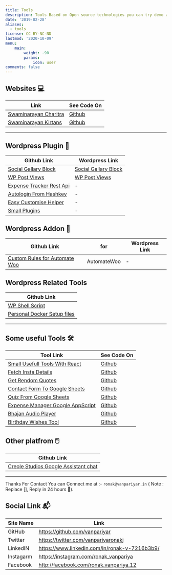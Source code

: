```yaml
---
title: Tools
description: Tools Based on Open source technologies you can try demo as well.
date: '2019-02-28'
aliases:
  - tools
license: CC BY-NC-ND
lastmod: '2020-10-09'
menu:
    main: 
        weight: -90
        params:
            icon: user
comments: false
---
```


## Websites :computer:	
| Link | See Code On |
|------|------|
| [Swaminarayan Charitra](https://vanpariyar.github.io/swaminarayan-charitra/) | [Github](https://github.com/vanpariyar/swaminarayan-charitra/) |
| [Swaminarayan Kirtans](https://vanpariyar.github.io/swaminarayan-kirtan/) | [Github](https://github.com/vanpariyar/swaminarayan-kirtan/) |

----

## Wordpress Plugin :electric_plug:
| Github Link | Wordpress Link |
|-----|-----|
|[Social Gallary Block](https://github.com/vanpariyar/gutenberg-instagram-post-grid) | [Social Gallary Block](https://wordpress.org/plugins/social-gallery-block/) |
|[WP Post Views](https://github.com/vanpariyar/wp-post-views) | [WP Post Views](https://wordpress.org/plugins/wp-post-views/) |
|[Expense Tracker Rest Api](https://github.com/vanpariyar/wordpress-expense-tracker-api) | - |
|[Autologin From Hashkey](https://github.com/vanpariyar/autologin-from-hashkey) | - |
|[Easy Customise Helper](https://github.com/vanpariyar/easy-customise-helper) | - |
| [Small Plugins](https://github.com/vanpariyar/wordpress-plugins/) | - |

## Wordpress Addon :battery:
| Github Link | for | Wordpress Link |
|-----|------|----|
| [Custom Rules for Automate Woo](https://github.com/vanpariyar/useful-custom-rule-for-automatewoo/) | AutomateWoo | - |


## Wordpress Related Tools
| Github Link |
|-----|
| [WP Shell Script](https://github.com/vanpariyar/my-shell-script/) |
| [Personal Docker Setup files](https://github.com/vanpariyar/hari-docker-setup/) |

------

## Some useful Tools :hammer_and_wrench:
| Tool Link | See Code On |
|-----|----|
| [Small Usefull Tools With React](https://vanpariyar.github.io/useful-tools/) | [Github](https://github.com/vanpariyar/useful-tools/) |
| [Fetch Insta Details](https://vanpariyar.github.io/get-instagram-details/) | [Github](https://github.com/vanpariyar/get-instagram-details/) |
| [Get Rendom Quotes](https://vanpariyar.github.io/get-new-quote/) | [Github](https://github.com/vanpariyar/get-new-quote/) |
| [Contact Form To Google Sheets](https://vanpariyar.github.io/contact-form-to-sheets/) | [Github](https://github.com/vanpariyar/contact-form-to-sheets/) |
| [Quiz From Google Sheets](https://vanpariyar.github.io/quiz-from-sheets/) | [Github](https://github.com/vanpariyar/quiz-from-sheets/) |
| [Expense Manager Google AppScript](https://vanpariyar.github.io/expense-manager/) | [Github](https://github.com/vanpariyar/expense-manager/) |
| [Bhajan Audio Player](https://vanpariyar.github.io/bhajan-audio-player/) | [Github](https://github.com/vanpariyar/bhajan-audio-player) |
| [Birthday Wishes Tool](https://vanpariyar.github.io/birthday-wishes/?name=ShreeHariJI) | [Github](https://github.com/vanpariyar/birthday-wishes/) |

## Other platfrom :computer_mouse:
| Github Link |
|-----|
| [Creole Studios Google Assistant chat](https://github.com/vanpariyar/google-assistant-creolestudios-blog/) |




----

Thanks For Contact You can Connect me at :- `ronak@vanpariyar.in` ( Note : Replace [], Reply in 24 hours :pray:). 

## Social Link  :mailbox_with_mail:
| Site Name | Link |
|----|---------|
| GitHub | https://github.com/vanpariyar |
| Twitter | https://twitter.com/vanpariyaronakj|
| LinkedIN | https://www.linkedin.com/in/ronak-v-7216b3b9/ |
| Instagarm | https://instagram.com/ronak_vanpariya |
| Facebook | http://facebook.com/ronak.vanpariya.12 |